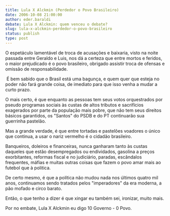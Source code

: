 ```yaml
---
title: Lula X Alckmin (Perdedor o Povo Brasileiro)
date: 2006-10-08 21:00:00
author: eder.baraldi
debate: Lula X Alckmin: quem venceu o debate?
slug: lula-x-alckmin-perdedor-o-povo-brasileiro
status: publish 
type: post
---
```


O espetáculo lamentável de troca de acusações e baixaria, visto na noite passada entre Geraldo e Luis, nos dá a certeza que entre mortos e feridos, o maior prejudicado é o povo brasileiro, obrigado assistir troca de ofensas e omissão de responsabilidade.


 É bem sabido que o Brasil está uma bagunça, e quem quer que esteja no poder não fará grande coisa, de imediato para que isso venha a mudar a curto prazo. 


O mais certo, é que enquanto as pessoas tem seus votos orquestrados por pseudo programas sociais às custas de altos tributos e sacrifícios exagerados por parte da população mais pobre, que não tem seus direitos básicos garantidos, os "Santos" do PSDB e do PT continuarão sua guerrinha pastelão.


Mas a grande verdade, é que entre tortadas e pastelões voadores o único que continua, a usar o nariz vermelho é o cidadão brasileiro.


Banqueiros, doleiros e financeiras, nunca ganharam tanto às custas daqueles que estão desempregados ou endividados, gasolina a preços exorbitantes, reformas fiscal e no judiciário, paradas, escândalos frequentes, máfias e muitas outras coisas que fazem o povo amar mais ao futebol que à politica.


De certo mesmo, é que a política não mudou nada nos últimos quatro mil anos, continuamos sendo tratados pelos "imperadores" da era moderna, a pão mofado e circo barato. 


Então, o que tenho a dizer é que xingar eu também sei, ironizar, muito mais. 


Por no embate, Lula X Alckmin eu digo 10 Governo - 0 Povo.


